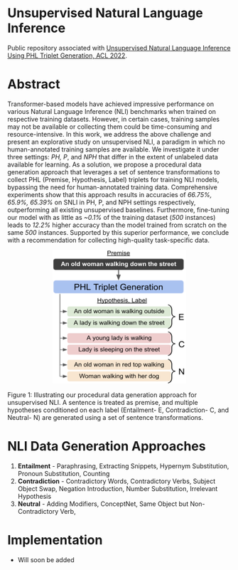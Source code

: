 # Unsupervised Natural Language Inference 

Public repository associated with [Unsupervised Natural Language Inference Using PHL Triplet Generation, ACL 2022](https://arxiv.org/abs/2110.08438).

# Abstract
Transformer-based models have achieved impressive performance on various Natural Language Inference (NLI) benchmarks when trained on respective training datasets.
However, in certain cases, training samples may not be available or collecting them could be time-consuming and resource-intensive.
In this work, we address the above challenge and present an explorative study on unsupervised NLI, a paradigm in which no human-annotated training samples are available.
We investigate it under three settings: _PH, P_, and _NPH_ that differ in the extent of unlabeled data available for learning.
As a solution, we propose a procedural data generation approach that leverages a set of sentence transformations to collect PHL (Premise, Hypothesis, Label) triplets for training NLI models, bypassing the need for human-annotated training data.
Comprehensive experiments show that this approach results in accuracies of _66.75%, 65.9%,  65.39%_ on SNLI in PH, P, and NPH settings respectively, outperforming all existing unsupervised baselines.
Furthermore, fine-tuning our model with as little as _~0.1%_ of the training dataset (_500_ instances) leads to _12.2%_ higher accuracy than the model trained from scratch on the same _500_ instances.
Supported by this superior performance, we conclude with a recommendation for collecting high-quality task-specific data.



<p align="center">
  <img 
    width="300"
    height="300"
    src="https://github.com/nrjvarshney/unsupervised_NLI/blob/main/Pictures/Teaser4.png"
  >
  <figcaption>Figure 1: Illustrating our procedural data generation approach for unsupervised NLI. A sentence is treated as premise, and multiple hypotheses conditioned on each label (Entailment- E, Contradiction- C, and Neutral- N) are generated using a set of sentence transformations. </figcaption>
</p> 


# NLI Data Generation Approaches

1. **Entailment** - Paraphrasing, Extracting Snippets, Hypernym Substitution, Pronoun Substitution, Counting
3. **Contradiction** - Contradictory Words, Contradictory Verbs, Subject Object Swap, Negation Introduction, Number Substitution, Irrelevant Hypothesis
4. **Neutral** - Adding Modifiers, ConceptNet, Same Object but Non-Contradictory Verb, 


# Implementation
- Will soon be added
